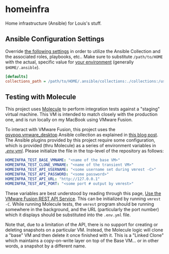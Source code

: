 # homeinfra

Home infrastructure (Ansible) for Louis's stuff.

## Ansible Configuration Settings

Override [the following settings][settings] in order to utilize the
Ansible Collection and the associated roles, playbooks, etc.. Make sure
to substitute `/path/to/HOME` with the actual, specific value for
[your environment][ANSIBLE_HOME] (generally `$HOME/.ansible`).

```ini
[defaults]
collections_path = /path/to/HOME/.ansible/collections:./collections:/usr/share/ansible/collections"
```

[settings]: https://docs.ansible.com/ansible/latest/reference_appendices/config.html
[ANSIBLE_HOME]: https://docs.ansible.com/ansible/latest/reference_appendices/config.html#ansible-home

## Testing with Molecule

This project uses [Molecule][Molecule] to perform integration tests
against a "staging" virtual machine. This VM is intended to match
closely with the production one, and is run locally on my MacBook using
VMware Fusion.

To interact with VMware Fusion, this project uses the
[qsypoq.vmware_desktop][qsypoq] Ansible collection as explained in
[this blog post][qsypoq_article]. The Ansible plugins provided by this
project require some configuration, which is provided (thru Molecule) as
a series of environment variables in [_.env.yml_][env_yml]. Please
initialize the file in the top-level of the repository as follows:

```yaml
HOMEINFRA_TEST_BASE_VMNAME: "<name of the base VM>"
HOMEINFRA_TEST_CLONE_VMNAME: "<name of the transient VM>"
HOMEINFRA_TEST_API_USERNAME: "<some username set during vmrest -C>"
HOMEINFRA_TEST_API_PASSWORD: "<some password>"
HOMEINFRA_TEST_API_URL: "http://127.0.0.1"
HOMEINFRA_TEST_API_PORT: "<some port # output by vmrest>"
```

These variables are best understood by reading through this page,
[Use the VMware Fusion REST API Service][vmrest]. This can be
initialized by running `vmrest -C`. While running Molecule tests, the
`vmrest` program should be running somewhere in the background, and the
URL (particularly the port number) which it displays should be
substituted into the `.env.yml` file.

Note that, due to a limitation of the API, there is no support for
creating or deleting snapshots on a particular VM. Instead, the Molecule
logic will clone a "base" VM and then delete it once finished with it.
This is a "Linked Clone" which maintains a copy-on-write layer on top of
the Base VM... or in other words, a snapshot by a different name.

[Molecule]: https://ansible.readthedocs.io/projects/molecule/
[qsypoq]: https://github.com/qsypoq/Ansible-VMware-Workstation-Fusion-Pro-Modules/blob/master/galaxy.yml
[qsypoq_article]: https://magnier.io/developing-vmware-workstation-pro-ansible-module/
[env_yml]: https://steven-cd-molecule.readthedocs.io/en/latest/configuration.html
[vmrest]: https://docs.vmware.com/en/VMware-Fusion/13/com.vmware.fusion.using.doc/GUID-63847178-3425-4D92-A043-EFBC1251C606.html
